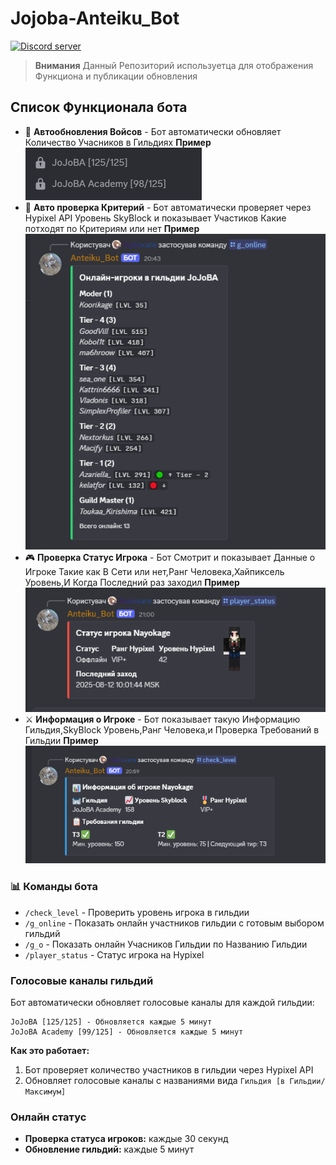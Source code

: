 # Jojoba-Anteiku_Bot
  <a href="https://discord.gg/ZeqUqSjVAt"><img src="https://img.shields.io/discord/256114181311299594?color=5865F2&logo=discord&logoColor=white" alt="Discord server" /></a>
</p>

> **Внимания** Данный Репозиторий используетца для отображения Функциона и публикации обновления

## Список Функционала бота

- 🏰 **Автообновления Войсов** - Бот автоматически обновляет Количество Учасников в Гильдиях **Пример** ![alt text](screens/gvoice.png)
- 🎯 **Авто проверка Критерий** - Бот автоматически проверяет через Hypixel API Уровень SkyBlock и показывает Участиков Какие потходят по Критериям или нет **Пример** ![alt text](screens/g_online.png)
- 🎮 **Проверка Статус Игрока** - Бот Смотрит и показывает Данные о Игроке Такие как В Сети или нет,Ранг Человека,Хайпиксель Уровень,И Когда Последний раз заходил **Пример** ![alt text](screens/status.png)
- ⚔️ **Информация о Игроке** - Бот показывает такую Информацию Гильдия,SkyBlock Уровень,Ранг Человека,и Проверка Требований в Гильдии **Пример** ![alt text](screens/infoplayer.png)

### 📊 Команды бота
- `/check_level` - Проверить уровень игрока в гильдии
- `/g_online` - Показать онлайн участников гильдии с готовым выбором гильдий
- `/g_o` - Показать онлайн Учасников Гильдии по Названию Гильдии
- `/player_status` - Статус игрока на Hypixel


### Голосовые каналы гильдий
Бот автоматически обновляет голосовые каналы для каждой гильдии:

```
JoJoBA [125/125] - Обновляется каждые 5 минут
JoJoBA Academy [99/125] - Обновляется каждые 5 минут
```

**Как это работает:**
1. Бот проверяет количество участников в гильдии через Hypixel API
2. Обновляет голосовые каналы с названиями вида `Гильдия [в Гильдии/Максимум]`

### Онлайн статус
- **Проверка статуса игроков:** каждые 30 секунд
- **Обновление гильдий:** каждые 5 минут
